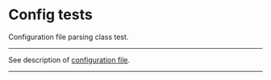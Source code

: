 # Config tests

Configuration file parsing class test.

---

See description of [configuration file](http://bb.niias/projects/TOOL/repos/drone_to_las/browse/cfg).

---